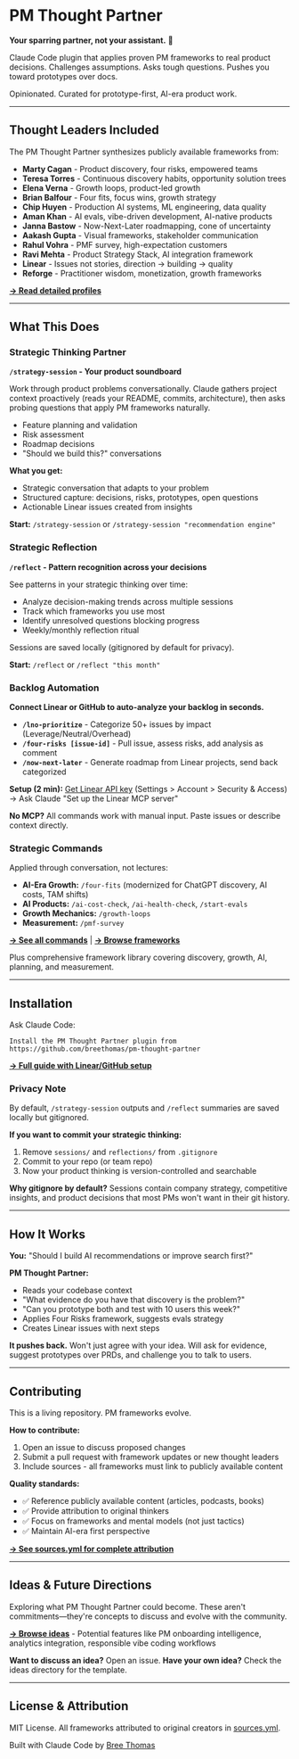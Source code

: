 # PM Thought Partner

**Your sparring partner, not your assistant.** 🥊

Claude Code plugin that applies proven PM frameworks to real product decisions. Challenges assumptions. Asks tough questions. Pushes you toward prototypes over docs.

Opinionated. Curated for prototype-first, AI-era product work.

---

## Thought Leaders Included

The PM Thought Partner synthesizes publicly available frameworks from:

- **Marty Cagan** - Product discovery, four risks, empowered teams
- **Teresa Torres** - Continuous discovery habits, opportunity solution trees
- **Elena Verna** - Growth loops, product-led growth
- **Brian Balfour** - Four fits, focus wins, growth strategy
- **Chip Huyen** - Production AI systems, ML engineering, data quality
- **Aman Khan** - AI evals, vibe-driven development, AI-native products
- **Janna Bastow** - Now-Next-Later roadmapping, cone of uncertainty
- **Aakash Gupta** - Visual frameworks, stakeholder communication
- **Rahul Vohra** - PMF survey, high-expectation customers
- **Ravi Mehta** - Product Strategy Stack, AI integration framework
- **Linear** - Issues not stories, direction → building → quality
- **Reforge** - Practitioner wisdom, monetization, growth frameworks

**[→ Read detailed profiles](thought-leaders/)**

---

## What This Does

### Strategic Thinking Partner

**`/strategy-session` - Your product soundboard**

Work through product problems conversationally. Claude gathers project context proactively (reads your README, commits, architecture), then asks probing questions that apply PM frameworks naturally.

- Feature planning and validation
- Risk assessment
- Roadmap decisions
- "Should we build this?" conversations

**What you get:**
- Strategic conversation that adapts to your problem
- Structured capture: decisions, risks, prototypes, open questions
- Actionable Linear issues created from insights

**Start:** `/strategy-session` or `/strategy-session "recommendation engine"`

### Strategic Reflection

**`/reflect` - Pattern recognition across your decisions**

See patterns in your strategic thinking over time:
- Analyze decision-making trends across multiple sessions
- Track which frameworks you use most
- Identify unresolved questions blocking progress
- Weekly/monthly reflection ritual

Sessions are saved locally (gitignored by default for privacy).

**Start:** `/reflect` or `/reflect "this month"`

### Backlog Automation

**Connect Linear or GitHub to auto-analyze your backlog in seconds.**

- **`/lno-prioritize`** - Categorize 50+ issues by impact (Leverage/Neutral/Overhead)
- **`/four-risks [issue-id]`** - Pull issue, assess risks, add analysis as comment
- **`/now-next-later`** - Generate roadmap from Linear projects, send back categorized

**Setup (2 min):** [Get Linear API key](https://linear.app/docs/api-and-webhooks) (Settings > Account > Security & Access) → Ask Claude "Set up the Linear MCP server"

**No MCP?** All commands work with manual input. Paste issues or describe context directly.

### Strategic Commands

Applied through conversation, not lectures:

- **AI-Era Growth:** `/four-fits` (modernized for ChatGPT discovery, AI costs, TAM shifts)
- **AI Products:** `/ai-cost-check`, `/ai-health-check`, `/start-evals`
- **Growth Mechanics:** `/growth-loops`
- **Measurement:** `/pmf-survey`

**[→ See all commands](commands/)** | **[→ Browse frameworks](frameworks/)**

Plus comprehensive framework library covering discovery, growth, AI, planning, and measurement.

---

## Installation

Ask Claude Code:
```
Install the PM Thought Partner plugin from
https://github.com/breethomas/pm-thought-partner
```

**[→ Full guide with Linear/GitHub setup](INSTALL_PLUGIN.md)**

### Privacy Note

By default, `/strategy-session` outputs and `/reflect` summaries are saved locally but gitignored.

**If you want to commit your strategic thinking:**
1. Remove `sessions/` and `reflections/` from `.gitignore`
2. Commit to your repo (or team repo)
3. Now your product thinking is version-controlled and searchable

**Why gitignore by default?** Sessions contain company strategy, competitive insights, and product decisions that most PMs won't want in their git history.

---

## How It Works

**You:** "Should I build AI recommendations or improve search first?"

**PM Thought Partner:**
- Reads your codebase context
- "What evidence do you have that discovery is the problem?"
- "Can you prototype both and test with 10 users this week?"
- Applies Four Risks framework, suggests evals strategy
- Creates Linear issues with next steps

**It pushes back.** Won't just agree with your idea. Will ask for evidence, suggest prototypes over PRDs, and challenge you to talk to users.

---

## Contributing

This is a living repository. PM frameworks evolve.

**How to contribute:**
1. Open an issue to discuss proposed changes
2. Submit a pull request with framework updates or new thought leaders
3. Include sources - all frameworks must link to publicly available content

**Quality standards:**
- ✅ Reference publicly available content (articles, podcasts, books)
- ✅ Provide attribution to original thinkers
- ✅ Focus on frameworks and mental models (not just tactics)
- ✅ Maintain AI-era first perspective

**[→ See sources.yml for complete attribution](sources.yml)**

---

## Ideas & Future Directions

Exploring what PM Thought Partner could become. These aren't commitments—they're concepts to discuss and evolve with the community.

**[→ Browse ideas](ideas/)** - Potential features like PM onboarding intelligence, analytics integration, responsible vibe coding workflows

**Want to discuss an idea?** Open an issue. **Have your own idea?** Check the ideas directory for the template.

---

## License & Attribution

MIT License. All frameworks attributed to original creators in [sources.yml](sources.yml).

Built with Claude Code by [Bree Thomas](https://github.com/breethomas)
